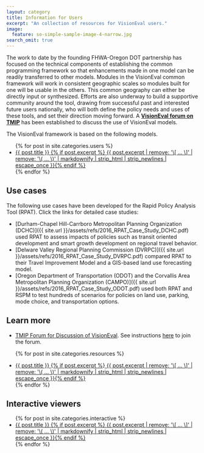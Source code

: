 ```yaml
---
layout: category
title: Information for Users
excerpt: "An collection of resources for VisionEval users."
image:
  feature: so-simple-sample-image-4-narrow.jpg
search_omit: true
---
```


The work to date by the founding FHWA-Oregon DOT partnership has focused on the technical components of establishing the common programming framework so that enhancements made in one model can be readily transferred to other models. Modules in the VisionEval common framework will work in consistent geographic scales so modules built for one will be usable in the others.  This common geography can either be directly input or synthesized. Efforts are also underway to build a supportive community around the tool, drawing from successful past and interested future users nationally, who will both define the policy needs and uses of these tools, and set their direction moving forward. A 	<a href="https://tmip.org/forum"><strong>VisionEval forum on TMIP</strong></a> has been established to discuss the use of VisionEval models. 

The VisionEval framework is based on the following models.

<ul class="post-list">
{% for post in site.categories.users %} 
  <li>
  <article>
			<a href="{{ site.url }}{{ post.url }}">{{ post.title }} {% if post.excerpt %} <span class="excerpt">{{ post.excerpt | remove: '\[ ... \]' | remove: '\( ... \)' | markdownify | strip_html | strip_newlines | escape_once }}</span>{% endif %}</a>
  </article>
  </li>
{% endfor %}
</ul>

## Use cases

The following use cases have been developed for the Rapid Policy Analysis Tool (RPAT). Click the links for detailed case studies:

- [Durham-Chapel Hill-Carrboro Metropolitan Planning Organization (DCHC)]({{ site.url }}/assets/refs/2016_RPAT_Case_Study_DCHC.pdf) used RPAT to assess impacts of policies such as transit oriented development and smart growth development on regional travel behavior.
- [Delware Valley Regional Planning Commission (DVRPC)]({{ site.url }}/assets/refs/2016_RPAT_Case_Study_DVRPC.pdf) compared RPAT to their Travel Improvement Model and a GIS-based land use forecasting model.
- [Oregon Department of Transportation (ODOT) and the Corvallis Area Metropolitan Planning Organization (CAMPO)]({{ site.url }}/assets/refs/2016_RPAT_Case_Study_ODOT.pdf) used both RPAT and RSPM to test hundreds of scenarios for policies on land use, parking, mode choice, and transportation options.


## Learn more

<ul class="post-list">
<li>
	<article>
	<a href="https://tmip.org/forum">TMIP Forum for Discussion of VisionEval</a>. See instructions <a href="https://tmip.org/content/visioneval-discussion-forum-now-open-updatednow-works#new">here</a> to join the forum.
	</article>
</li>
	
{% for post in site.categories.resources %} 
  <li>
  <article>
			<a href="{{ site.url }}{{ post.url }}">{{ post.title }} {% if post.excerpt %} <span class="excerpt">{{ post.excerpt | remove: '\[ ... \]' | remove: '\( ... \)' | markdownify | strip_html | strip_newlines | escape_once }}</span>{% endif %}</a>
  </article>
  </li>
{% endfor %}
	
</ul>

## Interactive viewers

<ul class="post-list">
{% for post in site.categories.interactive %} 
  <li>
  <article>
			<a href="{{ site.url }}{{ post.url }}">{{ post.title }} {% if post.excerpt %} <span class="excerpt">{{ post.excerpt | remove: '\[ ... \]' | remove: '\( ... \)' | markdownify | strip_html | strip_newlines | escape_once }}</span>{% endif %}</a>
  </article>
  </li>
{% endfor %}
</ul>



<!-- removed between title and excerpt: <span class="entry-date"><time datetime="{{ post.date | date_to_xmlschema }}">{{ post.date | date: "%B %d, %Y" }}</time></span> -->